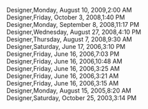 ﻿Designer,Monday, August 10, 2009,2:00 AM  Designer,Friday, October 3, 2008,1:40 PM  Designer,Monday, September 8, 2008,11:17 PM  Designer,Wednesday, August 27, 2008,4:10 PM  Designer,Thursday, August 7, 2008,9:30 AM  Designer,Saturday, June 17, 2006,3:10 PM  Designer,Friday, June 16, 2006,7:03 PM  Designer,Friday, June 16, 2006,10:48 AM  Designer,Friday, June 16, 2006,3:25 AM  Designer,Friday, June 16, 2006,3:21 AM  Designer,Friday, June 16, 2006,3:15 AM  Designer,Monday, August 15, 2005,8:20 AM  Designer,Saturday, October 25, 2003,3:14 PM